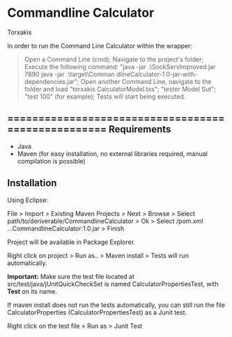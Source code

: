Commandline Calculator
=================================================
Torxakis

In order to run the Command Line Calculator within the wrapper:
> Open a Command Line (cmd);
> Navigate to the project's folder;
> Execute the following command: "java -jar .\SockServImproved.jar 7890 java -jar .\target\Comman
dlineCalculator-1.0-jar-with-dependencies.jar";
> Open another Command Line, navigate to the folder and load "torxakis CalculatorModel.txs";
> "tester Model Sut";
> "test 100" (for example);
> Tests will start being executed.

===================================================
Requirements
--
* Java
* Maven (for easy installation, no external libraries required, manual compilation is possible)

Installation
--
Using Eclipse:

File > Import > Existing Maven Projects > Next > Browse > Select path/to/deriverable/CommandlineCalculator > Ok > Select /pom.xml ...CommandlineCalculator:1.0.jar > Finish

Project will be available in Package Explorer.

Right click on project > Run as.. > Maven install > Tests will run automatically.

**Important:** Make sure the test file located at src/test/java/jUnitQuickCheckSet is named CalculatorPropertiesTest, with **Test** on its name.

If maven install does not run the tests automatically, you can still run the file CalculatorProperties (CalculatorPropertiesTest) as a Junit test.

Right click on the test file > Run as > Junit Test



